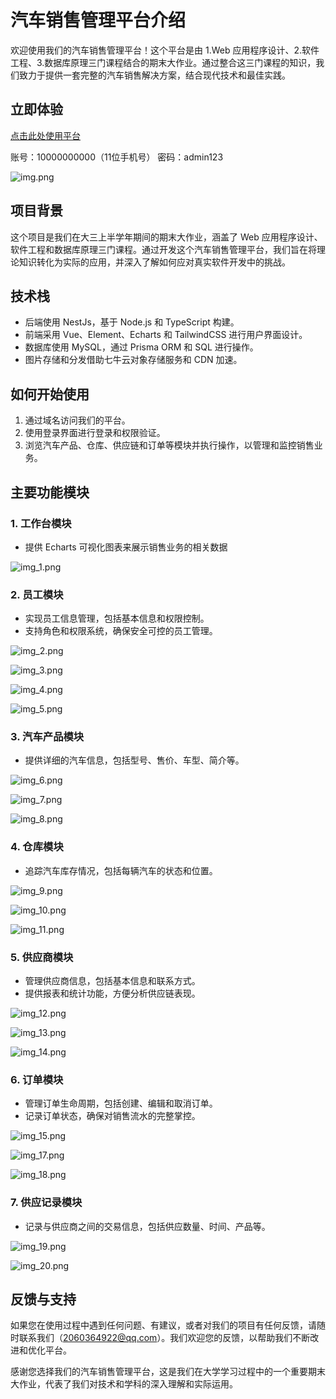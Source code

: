 # 汽车销售管理平台介绍

欢迎使用我们的汽车销售管理平台！这个平台是由 1.Web 应用程序设计、2.软件工程、3.数据库原理三门课程结合的期末大作业。通过整合这三门课程的知识，我们致力于提供一套完整的汽车销售解决方案，结合现代技术和最佳实践。

## 立即体验
[点击此处使用平台](http://takoko.top) 

账号：10000000000（11位手机号）
密码：admin123

![img.png](image/img.png)

## 项目背景

这个项目是我们在大三上半学年期间的期末大作业，涵盖了 Web 应用程序设计、软件工程和数据库原理三门课程。通过开发这个汽车销售管理平台，我们旨在将理论知识转化为实际的应用，并深入了解如何应对真实软件开发中的挑战。

## 技术栈
- 后端使用 NestJs，基于 Node.js 和 TypeScript 构建。
- 前端采用 Vue、Element、Echarts 和 TailwindCSS 进行用户界面设计。
- 数据库使用 MySQL，通过 Prisma ORM 和 SQL 进行操作。
- 图片存储和分发借助七牛云对象存储服务和 CDN 加速。

## 如何开始使用
1. 通过域名访问我们的平台。
2. 使用登录界面进行登录和权限验证。
3. 浏览汽车产品、仓库、供应链和订单等模块并执行操作，以管理和监控销售业务。

## 主要功能模块

### 1. 工作台模块
- 提供 Echarts 可视化图表来展示销售业务的相关数据

![img_1.png](image/img_1.png)

### 2. 员工模块
- 实现员工信息管理，包括基本信息和权限控制。
- 支持角色和权限系统，确保安全可控的员工管理。

![img_2.png](image/img_2.png)

![img_3.png](image/img_3.png)

![img_4.png](image/img_4.png)

![img_5.png](image/img_5.png)

### 3. 汽车产品模块
- 提供详细的汽车信息，包括型号、售价、车型、简介等。

![img_6.png](image/img_6.png)

![img_7.png](image/img_7.png)

![img_8.png](image/img_8.png)

### 4. 仓库模块
- 追踪汽车库存情况，包括每辆汽车的状态和位置。

![img_9.png](image/img_9.png)

![img_10.png](image/img_10.png)

![img_11.png](image/img_11.png)

### 5. 供应商模块
- 管理供应商信息，包括基本信息和联系方式。
- 提供报表和统计功能，方便分析供应链表现。

![img_12.png](image/img_12.png)

![img_13.png](image/img_13.png)

![img_14.png](image/img_14.png)

### 6. 订单模块
- 管理订单生命周期，包括创建、编辑和取消订单。
- 记录订单状态，确保对销售流水的完整掌控。

![img_15.png](image/img_15.png)

![img_17.png](image/img_17.png)

![img_18.png](image/img_18.png)

### 7. 供应记录模块
- 记录与供应商之间的交易信息，包括供应数量、时间、产品等。

![img_19.png](image/img_19.png)

![img_20.png](image/img_20.png)

## 反馈与支持

如果您在使用过程中遇到任何问题、有建议，或者对我们的项目有任何反馈，请随时联系我们（2060364922@qq.com）。我们欢迎您的反馈，以帮助我们不断改进和优化平台。

感谢您选择我们的汽车销售管理平台，这是我们在大学学习过程中的一个重要期末大作业，代表了我们对技术和学科的深入理解和实际运用。